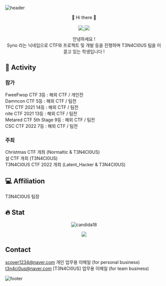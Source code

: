 ![header](https://capsule-render.vercel.app/api?type=waving&&color=gradient&height=100&section=header&fontSize=90)

<div align="center">
    👋 Hi there 👋 
    <br>
    <br>
    <a href="https://sy2n0.me" target="_blank">
        <img src="https://img.shields.io/badge/Syno Site-430098?style=for-the-badge&logo=Heroku&logoColor=white"/>
    </a>
    <a href="https://www.instagram.com/t3n4ci0us_syno" target="_blank">
        <img src="https://img.shields.io/badge/Syno-E4405F?style=for-the-badge&logo=Instagram&logoColor=white"/>
    </a>
    <p align="center">
        안녕하세요 !      
      <br>
        Syno 라는 닉네임으로 CTF와 프로젝트 및 개발 등을 진행하며 T3N4CI0US 팀을 이끌고 있는 학생입니다 !
    </p>
</div>
 
## 🚩 Activity     

### 참가     
 FweeFwop CTF 3등 : 해외 CTF / 개인전     
 Damncon CTF 5등 : 해외 CTF / 팀전     
 TFC CTF 2021 14등 : 해외 CTF / 팀전     
 nite CTF 2021 13등 : 해외 CTF / 팀전     
 Metared CTF 5th Stage 9등 : 해외 CTF / 팀전     
 CSC CTF 2022 7등 : 해외 CTF / 팀전     
### 주최     
     
 Christmas CTF 개최 (Normaltic & T3N4CI0US)     
 설 CTF 개최 (T3N4CI0US)     
 T3N4CI0US CTF 2022 개최 (Latent_Hacker & T3N4CI0US)

## 💻 Affiliation     
 T3N4CI0US 팀장     
 
## 🔥 Stat
<div align="center">
    <p align="center">
        <img src="https://github-readme-streak-stats.herokuapp.com/?user=jopraveen&theme=Sy2n0" alt="candida18"  />
    </p>
    <p align="center">
        <img  align="center"  src="https://github-readme-stats.vercel.app/api?username=Sy2n0&theme=dark&show_icons=true&count_private=true" />
    </p>
</div>

## Contact     
 scover1234@naver.com 개인 업무용 이메일 (for personal business)     
 t3n4ci0us@naver.com [T3N4CI0US] 업무용 이메일 (for team business)

![footer](https://capsule-render.vercel.app/api?type=waving&&color=gradient&height=100&section=footer&fontSize=90)

